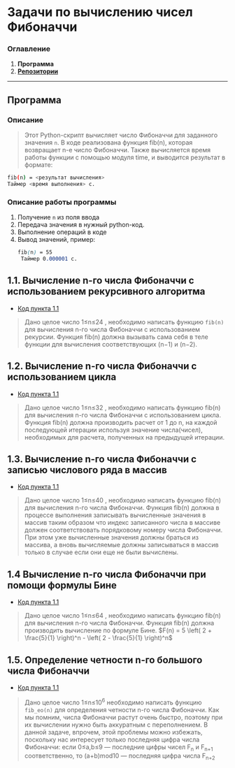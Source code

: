 # Задачи по вычислению чисел Фибоначчи

### Оглавление
1. **Программа**
2. [**Репозитории**](https://github.com/ColinsBlares/algorithms_practicum/edit/main/README.md#11-вычисление-n-го-числа-фибоначчи-с-использованием-рекурсивного-алгоритма)

----

## Программа
### Описание
> Этот Python-скрипт вычисляет число Фибоначчи для заданного значения `n`. В коде реализована функция fib(n), которая возвращает n-е число Фибоначчи. Также вычисляется время работы функции с помощью модуля time, и выводится результат в формате:
```bash
fib(n) = <результат вычисления>
Таймер <время выполнения> c.
```
### Описание работы программы
1. Получение `n` из поля ввода
2. Передача значения в нужный python-код.
3. Выполнение операций в коде
4. Вывод значений, пример:
   ```scss
   fib(n) = 55
    Таймер 0.000001 c.
    ```


## 1.1. Вычисление n-го числа Фибоначчи с использованием рекурсивного алгоритма

- [Код пункта 1.1](https://github.com/ColinsBlares/algorithms_practicum/blob/fib_recursive/fib_recursive.py)
> Дано целое число 1≤n≤24 , необходимо написать функцию `fib(n)` для вычисления n-го числа Фибоначчи с использованием рекурсии. Функция fib(n) должна вызывать сама себя в теле функции для вычисления соответствующих (n−1) и (n−2).

## 1.2. Вычисление n-го числа Фибоначчи с использованием цикла

- [Код пункта 1.1](https://github.com/ColinsBlares/algorithms_practicum/blob/fib_recursive/fib_loop.py)
> Дано целое число 1≤n≤32 , необходимо написать функцию fib(n) для вычисления n-го числа Фибоначчи с использованием цикла. Функция fib(n) должна производить расчет от 1 до n, на каждой последующей итерации используя значение числа(чисел), необходимых для расчета, полученных на предыдущей итерации.

## 1.3. Вычисление n-го числа Фибоначчи с записью числового ряда в массив

- [Код пункта 1.1](https://github.com/ColinsBlares/algorithms_practicum/blob/fib_recursive/fib_array.py)
> Дано целое число 1≤n≤40 , необходимо написать функцию fib(n) для вычисления n-го числа Фибоначчи. Функция fib(n) должна в процессе выполнения записывать вычисленные значения в массив таким образом что индекс записанного числа в массиве должен соответствовать порядковому номеру числа Фибоначчи. При этом уже вычисленные значения должны браться из массива, а вновь вычисляемые должны записываться в массив только в случае если они еще не были вычислены.

## 1.4 Вычисление n-го числа Фибоначчи при помощи формулы Бине
- [Код пункта 1.1](https://github.com/ColinsBlares/algorithms_practicum/blob/fib_recursive/fib_binet.py)
> Дано целое число 1≤n≤64 , необходимо написать функцию fib(n) для вычисления n-го числа Фибоначчи. Функция fib(n) должна производить вычисление по формуле Бине.
> $F(n) = 5 \left( 2 + \frac{5}{1} \right)^n - \left( 2 - \frac{5}{1} \right)^n$


## 1.5. Определение четности n-го большого числа Фибоначчи

- [Код пункта 1.1](https://github.com/ColinsBlares/algorithms_practicum/blob/fib_recursive/fib_big_even_odd.py)
> Дано целое число 1≤n≤10<sup>6</sup> необходимо написать функцию `fib_eo(n)` для определения четности n-го числа Фибоначчи.
> Как мы помним, числа Фибоначчи растут очень быстро, поэтому при их вычислении нужно быть аккуратным с переполнением. В данной задаче, впрочем, этой проблемы можно избежать, поскольку нас интересует только последняя цифра числа Фибоначчи: если 0≤a,b≤9 — последние цифры чисел F<sub>n</sub> и F<sub>n+1</sub> соответственно, то (a+b)mod10 — последняя цифра числа F<sub>n+2</sub>


 
